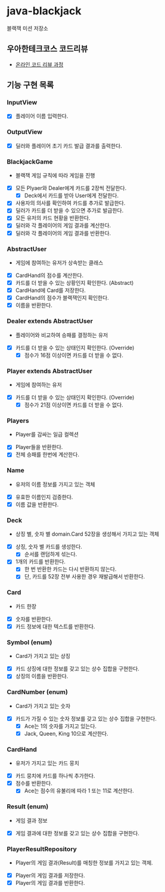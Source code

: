 # java-blackjack

블랙잭 미션 저장소

## 우아한테크코스 코드리뷰

- [온라인 코드 리뷰 과정](https://github.com/woowacourse/woowacourse-docs/blob/master/maincourse/README.md)


## 기능 구현 목록

### InputView
- [x] 플레이어 이름 입력한다.

### OutputView
- [x] 딜러와 플레이어 초기 카드 발급 결과를 출력한다.

### BlackjackGame
- 블랙잭 게임 규칙에 따라 게임을 진행
- [x] 모든 Plyaer와 Dealer에게 카드를 2장씩 전달한다.
  - [x] Deck에서 카드를 받아 User에게 전달한다.
- [x] 사용자의 의사를 확인하여 카드를 추가로 발급한다.
- [x] 딜러가 카드를 더 받을 수 있으면 추가로 발급한다.
- [x] 모든 유저의 카드 현황을 반환한다.
- [x] 딜러와 각 플레이어의 게임 결과를 계산한다.
- [x] 딜러와 각 플레이어의 게임 결과를 반환한다.

### AbstractUser
- 게임에 참여하는 유저가 상속받는 클래스
- [x] CardHand의 점수를 계산한다.
- [x] 카드를 더 받을 수 있는 상황인지 확인한다. (Abstract)
- [x] CardHand에 Card를 저장한다.
- [x] CardHand의 점수가 블랙잭인지 확인한다.
- [x] 이름을 반환한다.

### Dealer extends AbstractUser
- 플레이어와 비교하여 승패를 결정하는 유저
- [x] 카드를 더 받을 수 있는 상태인지 확인한다. (Override)
  - [x] 점수가 16점 이상이면 카드를 더 받을 수 없다.

### Player extends AbstractUser
- 게임에 참여하는 유저
- [x] 카드를 더 받을 수 있는 상태인지 확인한다. (Override)
  - [x] 점수가 21점 이상이면 카드를 더 받을 수 없다.

### Players
- Player를 감싸는 일급 컬렉션
- [x] Player들을 반환한다.
- [x] 전체 승패를 한번에 계산한다.

### Name
- 유저의 이름 정보를 가지고 있는 객체
- [x] 유효한 이름인지 검증한다.
- [x] 이름 값을 반환한다.

### Deck
- 상징 별, 숫자 별 domain.Card 52장을 생성해서 가지고 있는 객체
- [x] 상징, 숫자 별 카드를 생성한다.
  - [x] 순서를 랜덤하게 섞는다.
- [x] 1개의 카드를 반환한다.
  - [x] 한 번 반환한 카드는 다시 반환하지 않는다.
  - [x] 단, 카드를 52장 전부 사용한 경우 재발급해서 반환한다.

### Card
- 카드 한장
- [x] 숫자를 반환한다.
- [x] 카드 정보에 대한 텍스트를 반환한다.

### Symbol (enum)
- Card가 가지고 있는 상징
- [x] 카드 상징에 대한 정보를 갖고 있는 상수 집합을 구현한다.
- [x] 상징의 이름을 반환한다.

### CardNumber (enum)
- Card가 가지고 있는 숫자
- [x] 카드가 가질 수 있는 숫자 정보를 갖고 있는 상수 집합을 구현한다.
  - [x] Ace는 1의 숫자를 가지고 있는다.
  - [x] Jack, Queen, King 10으로 계산한다.

### CardHand
- 유저가 가지고 있는 카드 뭉치
- [x] 카드 뭉치에 카드를 하나씩 추가한다.
- [x] 점수를 반환한다.
  - [x] Ace는 점수의 유불리에 따라 1 또는 11로 계산한다.

### Result (enum)
- 게임 결과 정보
- [x] 게임 결과에 대한 정보를 갖고 있는 상수 집합을 구현한다.

### PlayerResultRepository
- Player의 게임 결과(Result)를 매칭한 정보를 가지고 있는 객체.
- [x] Player의 게임 결과를 저장한다.
- [x] Player의 게임 결과를 반환한다.
